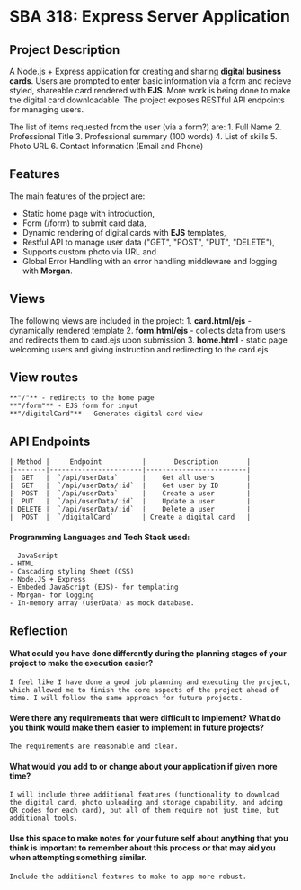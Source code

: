 # SBA 318: Express Server Application

## Project Description
A Node.js + Express application for creating and sharing **digital business cards**. Users are prompted to enter basic information via a form and recieve styled, shareable card rendered with **EJS**. More work is being done to make the digital card downloadable. The project exposes RESTful API endpoints for managing users.

The list of items requested from the user (via a form?) are:
    1. Full Name
    2. Professional Title
    3. Professional summary (100 words)
    4. List of skills
    5. Photo URL
    6. Contact Information (Email and Phone)

## Features
The main features of the project are:
 - Static home page with introduction,
 - Form (/form) to submit card data,
 - Dynamic rendering of digital cards with **EJS** templates,
 - Restful API to manage user data ("GET", "POST", "PUT", "DELETE"),
 - Supports custom photo via URL and
 - Global Error Handling with an error handling middleware and logging with **Morgan**.

## Views
The following views are included in the project:
    1. **card.html/ejs** - dynamically rendered template
    2. **form.html/ejs** - collects data from users and redirects them to card.ejs upon submission
    3. **home.html** - static page welcoming users and giving instruction and redirecting to the card.ejs

## View routes
    **"/"** - redirects to the home page
    **"/form"** - EJS form for input
    **"/digitalCard"** - Generates digital card view

## API Endpoints

    | Method |     Endpoint          |       Description       |
    |--------|-----------------------|-------------------------|
    |  GET   |  `/api/userData`      |    Get all users        |
    |  GET   |  `/api/userData/:id`  |    Get user by ID       |
    |  POST  |  `/api/userData`      |    Create a user        |
    |  PUT   |  `/api/userData/:id`  |    Update a user        |
    | DELETE |  `/api/userData/:id`  |    Delete a user        |
    |  POST  |  `/digitalCard`       | Create a digital card   |


#### Programming Languages and Tech Stack used:
    - JavaScript
    - HTML
    - Cascading styling Sheet (CSS) 
    - Node.JS + Express
    - Embeded JavaScript (EJS)- for templating
    - Morgan- for logging
    - In-memory array (userData) as mock database.

## Reflection

 #### What could you have done differently during the planning stages of your project to make the execution easier?
`I feel like I have done a good job planning and executing the project, which allowed me to finish the core aspects of the project ahead of time. I will follow the same approach for future projects.`

 #### Were there any requirements that were difficult to implement? What do you think would make them easier to implement in future projects?
`The requirements are reasonable and clear.`

 #### What would you add to or change about your application if given more time?
`I will include three additional features (functionality to download the digital card, photo uploading and storage capability, and adding QR codes for each card), but all of them require not just time, but additional tools.`

 #### Use this space to make notes for your future self about anything that you think is important to remember about this process or that may aid you when attempting something similar.
`Include the additional features to make to app more robust.`
